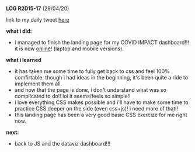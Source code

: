 **LOG R2D15-17** (29/04/20)

link to my daily tweet [here](https://twitter.com/Nightcoder2/status/1255292588485234689)


**what i did:**

- i managed to finish the landing page for my COVID IMPACT dashboard!!! it is now [online](https://newnightcoder.github.io/covid-impact/)! (laptop and mobile versions).


**what i learned**

- it has taken me some time to fully get back to css and feel 100% comfirtable. though i had ideas in the beginning, it's been quite a ride to implement them all.
- and now that the page is done, i don't understand what was so complicated to do!! lol it seems/feels so simple!!
- i love everything CSS makes possible and i'll have to make some time to practice CSS deeper on the side (even css+js)! i need more of that!!
- this landing page has been a very good basic CSS exercize for me right now.


**next:**

- back to JS and the dataviz dashboard!!!
